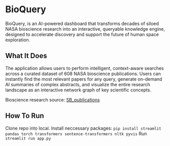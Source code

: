 # BioQuery

BioQuery, is an AI-powered dashboard that transforms decades of siloed NASA bioscience research into an interactive, queryable knowledge engine, designed to accelerate discovery and support the future of human space exploration.

## What It Does 
The application allows users to perform intelligent, context-aware searches across a curated dataset of 608 NASA bioscience publications. Users can instantly find the most relevant papers for any query, generate on-demand AI summaries of complex abstracts, and visualize the entire research landscape as an interactive network graph of key scientific concepts.

Bioscience research source: [SB_publications](https://github.com/jgalazka/SB_publications/)

## How To Run
Clone repo into local.
Install neccessary packages: `pip install streamlit pandas torch transformers sentence-transformers nltk pyvis`
Run `streamlit run app.py`
